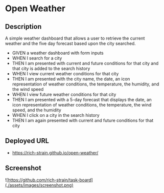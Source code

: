 # Open Weather

## Description

A simple weather dashboard that allows a user to retrieve the current weather and the five day forecast based upon the city searched.

- GIVEN a weather dashboard with form inputs
- WHEN I search for a city
- THEN I am presented with current and future conditions for that city and that city is added to the search history
- WHEN I view current weather conditions for that city
- THEN I am presented with the city name, the date, an icon representation of weather conditions, the temperature, the humidity, and the wind speed
- WHEN I view future weather conditions for that city
- THEN I am presented with a 5-day forecast that displays the date, an icon representation of weather conditions, the temperature, the wind speed, and the humidity
- WHEN I click on a city in the search history
- THEN I am again presented with current and future conditions for that city

## Deployed URL

- https://rich-strain.github.io/open-weather/

## Screenshot

![https://github.com/rich-strain/task-board](./assets/images/screenshot.png)
